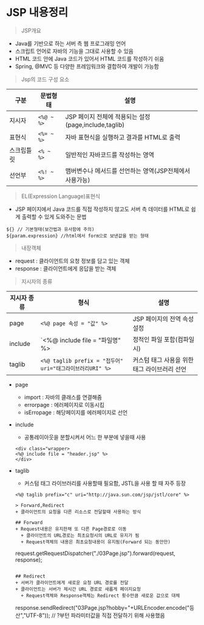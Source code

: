# JSP 내용정리

> JSP개요
+  Java를 기반으로 하는 서버 측 웹 프로그래밍 언어
+ 스크립트 언어로 자바의 기능을 그대로 사용할 수 있음 
+ HTML 코드 안에 Java 코드가 있어서 HTML 코드를 작성하기 쉬움
+ Spring, @MVC 등 다양한 프레임워크와 결합하여 개발이 가능함

> Jsp의 코드 구성 요소

|구분|문법형태|설명|
|----|--------|----|
|지시자|`<%@ ~ %>`|JSP 페이지 전체에 적용되는 설정(page,include,taglib)|
|표현식|`<%= ~ %>`|자바 표현식을 실행하고 결과를 HTML로 출력|
|스크립틀릿|`<% ~ %>`|일반적인 자바코드를 작성하는 영역|
|선언부|`<%! ~ %>`|맴버변수나 메서드를 선언하는 영역(JSP전체에서 사용가능)|

> EL(Expression Language)표현식
+ JSP 페이지에서 Java 코드를 직접 작성하지 않고도 서버 측 데이터를 HTML로 쉽게 출력할 수 있게 도와주는 문법
```
${} // 기본형태(보간법과 유사함에 주의)
${param.expression} //html에서 form으로 보낸값을 받는 형태
```

> 내장객체
+ request : 클라이언트의 요청 정보를 담고 있는 객체
+ response : 클라이언트에게 응답을 받는 객체

> 지시자의 종류

|지시자 종류|형식|설명|
|---|---|---|
|page|`<%@ page 속성 = "값" %>`|JSP 페이지의 전역 속성 설정
|include|`<%@ include file = "파일명" %>|정적인 파일 포함(컴파일시)
|taglib|`<%@ taglib prefix = "접두어" uri="태그라이브러리URI" %>`|커스텀 태그 사용을 위한 태그 라이브러리 선언

+ page
  + import : 자바의 클래스를 연결해줌
  + errorpage : 에러페이지로 이동시킴
  + isErropage : 해당페이지를 에러페이지로 선언
+ include
  + 공통레이아웃을 분할시켜서 어느 한 부분에 넣을때 사용

  ```
  <div class="wrapper>
  <%@ include file = "header.jsp" %>
  </div>
  ```
+ taglib
  + 커스텀 태그 라이브러리를 사용할때 필요함, JSTL을 사용 할 때 자주 등장

  ```
  <%@ taglib prefix="c" uri="http://java.sun.com/jsp/jstl/core" %> 

  > Forward,Redirect
  + 클라이언트의 요청을 다른 리소스로 전달할때 사용하는 방식

  ## Forward
  + Request내용은 유지한채 또 다른 Page경로로 이동
	+ 클라이언트의 URL경로는 최초요청시의 URL로 유지가 됨
	+ Request객체의 내용은 최초요청내용이 유지됨(Forward 되는 동안만)

  ```
  request.getRequestDispatcher("./03Page.jsp").forward(request, response);
  ```

  ## Redirect
  + 서버가 클라이언트에게 새로운 요청 URL 경로를 전달
  + 클라이언트는 서버가 제시간 URL 경로로 새롭게 페이지요청
	+ Request객체와 Response객체는 Redirect 횟수만큼 새로운 값으로 대체

  ```
  response.sendRedirect("03Page.jsp?hobby="+URLEncoder.encode("등산","UTF-8")); // ?부턴 파라미터값을 직접 전달하기 위해 사용했음
  ```

